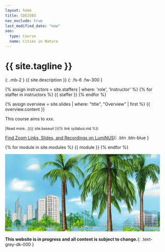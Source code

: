 ```yaml
---
layout: home
title: CDE2503
nav_exclude: true
last_modified_date: "now" 
seo:
  type: Course
  name: Cities in Nature
---
```


# {{ site.tagline }}
{: .mb-2 }
{{ site.description }}
{: .fs-6 .fw-300 }

{% assign instructors = site.staffers | where: 'role', 'Instructor' %}
{% for staffer in instructors %}
{{ staffer }}
{% endfor %}

{% assign overview = site.slides | where: "title", "Overview" | first %}
{{ overview.content }}

This course aims to xxx.

<small>[Read more...]({{ site.baseurl }}{% link syllabus.md %})</small>

[Find Zoom Links, Slides, and Recordings on LumiNUS](https://luminus.nus.edu.sg){: .btn .btn-blue }

{% for module in site.modules %}
{{ module }}
{% endfor %}

![Image of Cities-In-Nature](./assets/images/palm-tree.png)

**This website is in progress and all content is subject to change.**{: .text-grey-dk-000 }
